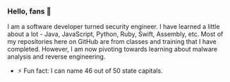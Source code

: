 ### Hello, fans 👋

I am a software developer turned security engineer. I have learned a little about a lot - Java, JavaScript, Python, Ruby, Swift, Assembly, etc. Most of my repositories here on GitHub are from classes and training that I have completed.  However, I am now pivoting towards learning about malware analysis and reverse engineering.  

- ⚡ Fun fact: I can name 46 out of 50 state capitals. 
